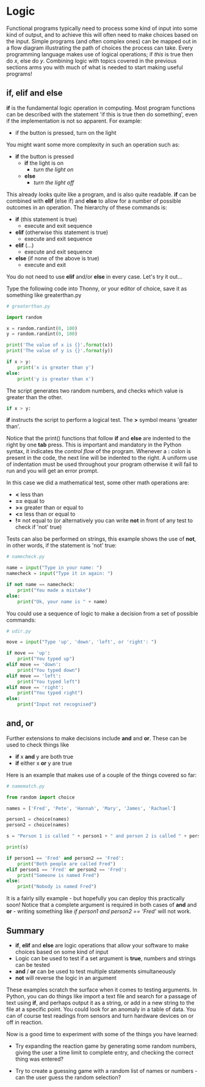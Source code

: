 # Logic

Functional programs typically need to process some kind of input into some kind of output, and to achieve this will often need to make choices based on the input. Simple programs (and often complex ones) can be mapped out in a flow diagram illustrating the path of choices the process can take. Every programming language makes use of logical operations; if *this* is true then do *x*, else do *y*. Combining logic with topics covered in the previous sections arms you with much of what is needed to start making useful programs!

## if, elif and else

**if** is the fundamental logic operation in computing. Most program functions can be described with the statement 'if this is true then do something', even if the implementation is not so apparent. For example:

* if the button is pressed, turn on the light

You might want some more complexity in such an operation such as:

* **if** the button is pressed
  * **if** the light is on
    * *turn the light on*
  * **else**
    * *turn the light off*

This already looks quite like a program, and is also quite readable. **if** can be combined with **elif** (else if) and **else** to allow for a number of possible outcomes in an operation. The hierarchy of these commands is:

* **if** (this statement is true)
  * execute and exit sequence
* **elif** (otherwise this statement is true)
  * execute and exit sequence
* **elif** (...)
  * execute and exit sequence
* **else** (if none of the above is true)
  * execute and exit

You do not need to use **elif** and/or **else** in every case. Let's try it out...

Type the following code into Thonny, or your editor of choice, save it as something like greaterthan.py

```python
# greaterthan.py

import random

x = random.randint(0, 100)
y = random.randint(0, 100)

print('The value of x is {}'.format(x))
print('The value of y is {}'.format(y))

if x > y:
    print('x is greater than y')
else:
    print('y is greater than x')
```

The script generates two random numbers, and checks which value is greater than the other.

```python
if x > y:
```

**if** instructs the script to perform a logical test. The **>** symbol means 'greater than'.

Notice that the print() functions that follow **if** and **else** are indented to the right by one **tab** press. This is important and mandatory in the Python syntax, it indicates the *control flow* of the program. Whenever a **:** colon is present in the code, the next line will be indented to the right. A uniform use of indentation must be used throughout your program otherwise it will fail to run and you will get an error prompt.

In this case we did a mathematical test, some other math operations are:

* **<** less than
* **==** equal to
* **>=** greater than or equal to
* **<=** less than or equal to
* **!=** not equal to (or alternatively you can write **not** in front of any test to check if 'not' true)

Tests can also be performed on strings, this example shows the use of **not**, in other words, if the statement is 'not' true:

```python
# namecheck.py

name = input("Type in your name: ")
namecheck = input("Type it in again: ")

if not name == namecheck:
    print("You made a mistake")
else:
    print("Ok, your name is " + name)
```

You could use a sequence of logic to make a decision from a set of possible commands:

```python
# udir.py

move = input("Type 'up', 'down', 'left', or 'right': ")

if move == 'up':
    print("You typed up")
elif move == 'down':
    print("You typed down")
elif move == 'left':
    print("You typed left")
elif move == 'right':
    print("You typed right")
else:
    print("Input not recognised")
```

## and, or

Further extensions to make decisions include **and** and **or**. These can be used to check things like

* **if** x **and** y are both true
* **if** either x **or** y are true

Here is an example that makes use of a couple of the things covered so far:

```python
# namematch.py

from random import choice

names = ['Fred', 'Pete', 'Hannah', 'Mary', 'James', 'Rachael']

person1 = choice(names)
person2 = choice(names)

s = "Person 1 is called " + person1 + " and person 2 is called " + person2

print(s)

if person1 == 'Fred' and person2 == 'Fred':
    print("Both people are called Fred")
elif person1 == 'Fred' or person2 == 'Fred':
    print("Someone is named Fred")
else:
    print("Nobody is named Fred")
```

It is a fairly silly example - but hopefully you can deploy this practically soon! Notice that a complete argument is required in both cases of **and** and **or** - writing something like *if person1 and person2 == 'Fred'* will not work.

## Summary

* **if**, **elif** and **else** are logic operations that allow your software to make choices based on some kind of input
* Logic can be used to test if a set argument is **true**, numbers and strings can be tested
* **and** / **or** can be used to test multiple statements simultaneously
* **not** will reverse the logic in an argument

These examples scratch the surface when it comes to testing arguments. In Python, you can do things like import a text file and search for a passage of text using **if**, and perhaps output it as a string, or add in a new string to the file at a specific point. You could look for an anomaly in a table of data. You can of course test readings from sensors and turn hardware devices on or off in reaction.

Now is a good time to experiment with some of the things you have learned:

* Try expanding the reaction game by generating some random numbers, giving the user a time limit to complete entry, and checking the correct thing was entered?

* Try to create a guessing game with a random list of names or numbers - can the user guess the random selection?
